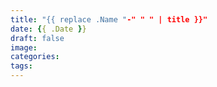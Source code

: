 ```yaml
---
title: "{{ replace .Name "-" " " | title }}"
date: {{ .Date }}
draft: false
image: 
categories:
tags:
---
```

